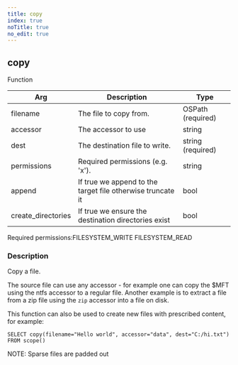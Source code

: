 ```yaml
---
title: copy
index: true
noTitle: true
no_edit: true
---
```




<div class="vql_item"></div>


## copy
<span class='vql_type label label-warning pull-right page-header'>Function</span>



<div class="vqlargs"></div>

Arg | Description | Type
----|-------------|-----
filename|The file to copy from.|OSPath (required)
accessor|The accessor to use|string
dest|The destination file to write.|string (required)
permissions|Required permissions (e.g. 'x').|string
append|If true we append to the target file otherwise truncate it|bool
create_directories|If true we ensure the destination directories exist|bool

<span class="permission_list vql_type">Required permissions:</span><span class="permission_list linkcolour label label-important">FILESYSTEM_WRITE</span>
<span class="permission_list linkcolour label label-important">FILESYSTEM_READ</span>

### Description

Copy a file.

The source file can use any accessor - for example one can copy
the $MFT using the ntfs accessor to a regular file. Another
example is to extract a file from a zip file using the `zip`
accessor into a file on disk.

This function can also be used to create new files with prescribed
content, for example:

```vql
SELECT copy(filename="Hello world", accessor="data", dest="C:/hi.txt")
FROM scope()
```

NOTE: Sparse files are padded out


